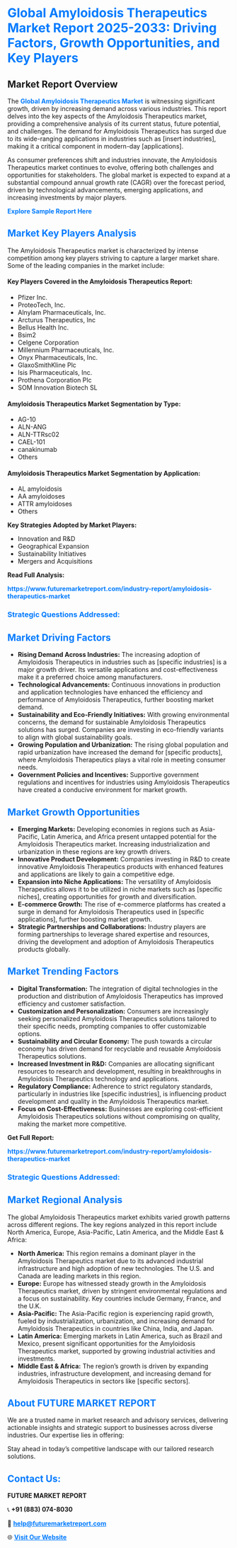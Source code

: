 <h1 style="color: #007BFF;">Global Amyloidosis Therapeutics Market Report 2025-2033: Driving Factors, Growth Opportunities, and Key Players</h1>

<section id="overview">
<h2>Market Report Overview</h2>
<p>The <a href="https://www.futuremarketreport.com/industry-report/amyloidosis-therapeutics-market" style="color: #007BFF; text-decoration: none;"><strong>Global Amyloidosis Therapeutics Market</strong></a> is witnessing significant growth, driven by increasing demand across various industries. This report delves into the key aspects of the Amyloidosis Therapeutics market, providing a comprehensive analysis of its current status, future potential, and challenges. The demand for Amyloidosis Therapeutics has surged due to its wide-ranging applications in industries such as [insert industries], making it a critical component in modern-day [applications].</p>
<p>As consumer preferences shift and industries innovate, the Amyloidosis Therapeutics market continues to evolve, offering both challenges and opportunities for stakeholders. The global market is expected to expand at a substantial compound annual growth rate (CAGR) over the forecast period, driven by technological advancements, emerging applications, and increasing investments by major players.</p>
</section>

<section id="overview">
<p><a href="https://www.futuremarketreport.com/request-sample/reportId=54710" style="color: #007BFF; text-decoration: none;"><strong>Explore Sample Report Here</strong></a></p>
</section>

<section id="key-players">
<h2 style="color: #007BFF;">Market Key Players Analysis</h2>
<p>The Amyloidosis Therapeutics market is characterized by intense competition among key players striving to capture a larger market share. Some of the leading companies in the market include:</p>
<h4>Key Players Covered in the Amyloidosis Therapeutics Report:</h4>
<ul><li>Pfizer Inc.</li><li>ProteoTech, Inc.</li><li>Alnylam Pharmaceuticals, Inc.</li><li>Arcturus Therapeutics, Inc</li><li>Bellus Health Inc.</li><li>Bsim2</li><li>Celgene Corporation</li><li>Millennium Pharmaceuticals, Inc.</li><li>Onyx Pharmaceuticals, Inc.</li><li>GlaxoSmithKline Plc</li><li>Isis Pharmaceuticals, Inc.</li><li>Prothena Corporation Plc</li><li>SOM Innovation Biotech SL</li></ul>
<h4>Amyloidosis Therapeutics Market Segmentation by Type:</h4>
<ul><li>AG-10</li><li>ALN-ANG</li><li>ALN-TTRsc02</li><li>CAEL-101</li><li>canakinumab</li><li>Others</li></ul>

<h4>Amyloidosis Therapeutics Market Segmentation by Application:</h4>
<ul><li>AL amyloidosis</li><li>AA amyloidoses</li><li>ATTR amyloidoses</li><li>Others</li></ul>
<p><strong>Key Strategies Adopted by Market Players:</strong></p>
<ul>
<li>Innovation and R&D</li>
<li>Geographical Expansion</li>
<li>Sustainability Initiatives</li>
<li>Mergers and Acquisitions</li>
</ul>
</section>

<section>
<p><strong>Read Full Analysis: </strong></p><a href="https://www.futuremarketreport.com/industry-report/amyloidosis-therapeutics-market" style="color: #007BFF; text-decoration: none;"><strong>https://www.futuremarketreport.com/industry-report/amyloidosis-therapeutics-market</strong></a>
<h3 style="color: #007BFF;">Strategic Questions Addressed:</h3>
</section>

<section id="driving-factors">
<h2 style="color: #007BFF;">Market Driving Factors</h2>
<ul>
<li><strong>Rising Demand Across Industries:</strong> The increasing adoption of Amyloidosis Therapeutics in industries such as [specific industries] is a major growth driver. Its versatile applications and cost-effectiveness make it a preferred choice among manufacturers.</li>
<li><strong>Technological Advancements:</strong> Continuous innovations in production and application technologies have enhanced the efficiency and performance of Amyloidosis Therapeutics, further boosting market demand.</li>
<li><strong>Sustainability and Eco-Friendly Initiatives:</strong> With growing environmental concerns, the demand for sustainable Amyloidosis Therapeutics solutions has surged. Companies are investing in eco-friendly variants to align with global sustainability goals.</li>
<li><strong>Growing Population and Urbanization:</strong> The rising global population and rapid urbanization have increased the demand for [specific products], where Amyloidosis Therapeutics plays a vital role in meeting consumer needs.</li>
<li><strong>Government Policies and Incentives:</strong> Supportive government regulations and incentives for industries using Amyloidosis Therapeutics have created a conducive environment for market growth.</li>
</ul>
</section>

<section id="growth-opportunities">
<h2 style="color: #007BFF;">Market Growth Opportunities</h2>
<ul>
<li><strong>Emerging Markets:</strong> Developing economies in regions such as Asia-Pacific, Latin America, and Africa present untapped potential for the Amyloidosis Therapeutics market. Increasing industrialization and urbanization in these regions are key growth drivers.</li>
<li><strong>Innovative Product Development:</strong> Companies investing in R&D to create innovative Amyloidosis Therapeutics products with enhanced features and applications are likely to gain a competitive edge.</li>
<li><strong>Expansion into Niche Applications:</strong> The versatility of Amyloidosis Therapeutics allows it to be utilized in niche markets such as [specific niches], creating opportunities for growth and diversification.</li>
<li><strong>E-commerce Growth:</strong> The rise of e-commerce platforms has created a surge in demand for Amyloidosis Therapeutics used in [specific applications], further boosting market growth.</li>
<li><strong>Strategic Partnerships and Collaborations:</strong> Industry players are forming partnerships to leverage shared expertise and resources, driving the development and adoption of Amyloidosis Therapeutics products globally.</li>
</ul>
</section>

<section id="trending-factors">
<h2 style="color: #007BFF;">Market Trending Factors</h2>
<ul>
<li><strong>Digital Transformation:</strong> The integration of digital technologies in the production and distribution of Amyloidosis Therapeutics has improved efficiency and customer satisfaction.</li>
<li><strong>Customization and Personalization:</strong> Consumers are increasingly seeking personalized Amyloidosis Therapeutics solutions tailored to their specific needs, prompting companies to offer customizable options.</li>
<li><strong>Sustainability and Circular Economy:</strong> The push towards a circular economy has driven demand for recyclable and reusable Amyloidosis Therapeutics solutions.</li>
<li><strong>Increased Investment in R&D:</strong> Companies are allocating significant resources to research and development, resulting in breakthroughs in Amyloidosis Therapeutics technology and applications.</li>
<li><strong>Regulatory Compliance:</strong> Adherence to strict regulatory standards, particularly in industries like [specific industries], is influencing product development and quality in the Amyloidosis Therapeutics market.</li>
<li><strong>Focus on Cost-Effectiveness:</strong> Businesses are exploring cost-efficient Amyloidosis Therapeutics solutions without compromising on quality, making the market more competitive.</li>
</ul>
</section>

<section>
<p><strong>Get Full Report: </strong></p><a href="https://www.futuremarketreport.com/industry-report/amyloidosis-therapeutics-market" style="color: #007BFF; text-decoration: none;"><strong>https://www.futuremarketreport.com/industry-report/amyloidosis-therapeutics-market</strong></a>
<h3 style="color: #007BFF;">Strategic Questions Addressed:</h3>
</section>


<section id="regional-analysis">
<h2 style="color: #007BFF;">Market Regional Analysis</h2>
<p>The global Amyloidosis Therapeutics market exhibits varied growth patterns across different regions. The key regions analyzed in this report include North America, Europe, Asia-Pacific, Latin America, and the Middle East & Africa:</p>
<ul>
<li><strong>North America:</strong> This region remains a dominant player in the Amyloidosis Therapeutics market due to its advanced industrial infrastructure and high adoption of new technologies. The U.S. and Canada are leading markets in this region.</li>
<li><strong>Europe:</strong> Europe has witnessed steady growth in the Amyloidosis Therapeutics market, driven by stringent environmental regulations and a focus on sustainability. Key countries include Germany, France, and the U.K.</li>
<li><strong>Asia-Pacific:</strong> The Asia-Pacific region is experiencing rapid growth, fueled by industrialization, urbanization, and increasing demand for Amyloidosis Therapeutics in countries like China, India, and Japan.</li>
<li><strong>Latin America:</strong> Emerging markets in Latin America, such as Brazil and Mexico, present significant opportunities for the Amyloidosis Therapeutics market, supported by growing industrial activities and investments.</li>
<li><strong>Middle East & Africa:</strong> The region’s growth is driven by expanding industries, infrastructure development, and increasing demand for Amyloidosis Therapeutics in sectors like [specific sectors].</li>
</ul>
</section>

<footer>
<h2 style="color: #007BFF;">About FUTURE MARKET REPORT</h2>
<p>We are a trusted name in market research and advisory services, delivering actionable insights and strategic support to businesses across diverse industries. Our expertise lies in offering:</p>

<p>Stay ahead in today’s competitive landscape with our tailored research solutions.</p>

<h2 style="color: #007BFF;">Contact Us:</h2>
<p><strong>FUTURE MARKET REPORT</strong></p>
<p>📞 <strong>+91 (883) 074-8030</strong></p>
<p>📧 <strong><a href="mailto:help@futuremarketreport.com" style="color: #007BFF;">help@futuremarketreport.com</a></strong></p>
<p>🌐 <strong><a href="https://www.futuremarketreport.com/" style="color: #007BFF;">Visit Our Website</a></strong></p>
</footer>